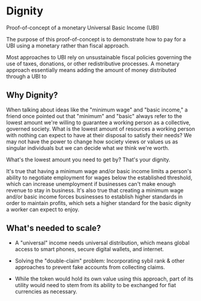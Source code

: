 # Dignity
Proof-of-concept of a monetary Universal Basic Income (UBI)

The purpose of this proof-of-concept is to demonstrate how to pay for a UBI using a monetary rather than fiscal approach.

Most approaches to UBI rely on unsustainable fiscal policies governing the use of taxes, donations, or other redistributive processes. A monetary approach essentially means adding the amount of money distributed through a UBI to 

## Why Dignity?

When talking about ideas like the "minimum wage" and "basic income," a friend once pointed out that "minimum" and "basic" always refer to the lowest amount we're willing to guarantee a working person as a collective, governed society. What is the lowest amount of resources a working person with nothing can expect to have at their disposal to satisfy their needs? We may not have the power to change how society views or values us as singular individuals but we can decide what <i>we</i> think we're worth. 

What's the lowest amount you need to get by? That's your dignity.


It's true that having a minimum wage and/or basic income limits a person's ability to negotiate employment for wages below the established threshold, which can increase unemployment if businesses can't make enough revenue to stay in business. It's also true that creating a minimum wage and/or basic income forces businesses to establish higher standards in order to maintain profits, which sets a higher standard for the basic dignity a worker can expect to enjoy.

## What's needed to scale?

- A "universal" income needs universal distribution, which means global access to smart phones, secure digital wallets, and internet.

- Solving the "double-claim" problem: Incorporating sybil rank & other approaches to prevent fake accounts from collecting claims.

- While the token would hold its own value using this approach, part of its utility would need to stem from its ability to be exchanged for fiat currencies as necessary.

